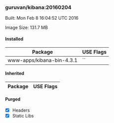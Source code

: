 ### guruvan/kibana:20160204
Built: Mon Feb  8 16:04:52 UTC 2016

Image Size: 131.7 MB
#### Installed
Package | USE Flags
--------|----------
www-apps/kibana-bin-4.3.1 | ``
#### Inherited
Package | USE Flags
--------|----------
#### Purged
- [x] Headers
- [x] Static Libs
